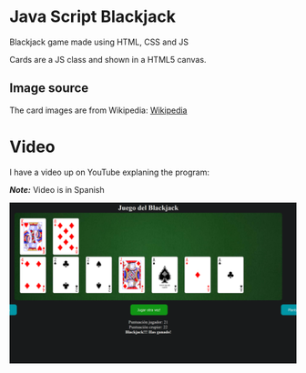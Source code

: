 # Java Script Blackjack

Blackjack game made using HTML, CSS and JS

Cards are a JS class and shown in a HTML5 canvas.

## Image source

The card images are from Wikipedia: [Wikipedia](https://commons.wikimedia.org/wiki/Category:SVG_playing_cards)

# Video

I have a video up on YouTube explaning the program:

**_Note:_** Video is in Spanish

[![Video](imagenes/juegoFinal.png)](https://youtu.be/lbXRRl1SwXA)
